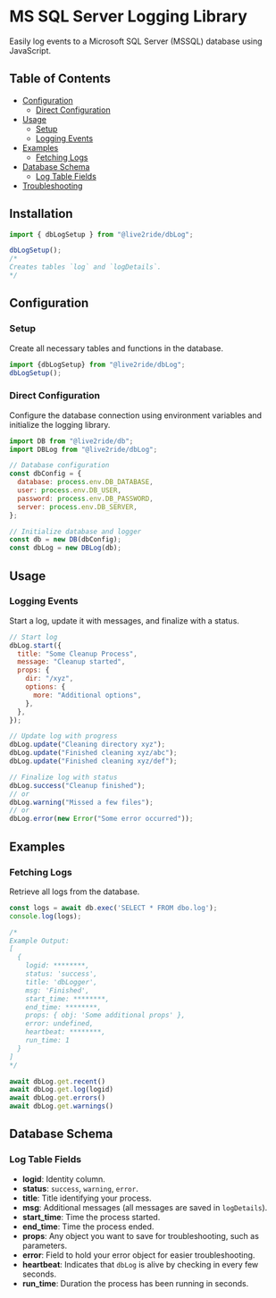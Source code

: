 # MS SQL Server Logging Library

Easily log events to a Microsoft SQL Server (MSSQL) database using JavaScript.

## Table of Contents

- [Configuration](#configuration)
  - [Direct Configuration](#direct-configuration)
- [Usage](#usage)
  - [Setup](#setup)
  - [Logging Events](#logging-events)
- [Examples](#examples)
  - [Fetching Logs](#fetching-logs)
- [Database Schema](#database-schema)
  - [Log Table Fields](#log-table-fields)
- [Troubleshooting](#troubleshooting)

## Installation

```javascript
import { dbLogSetup } from "@live2ride/dbLog";

dbLogSetup();
/*
Creates tables `log` and `logDetails`.
*/
```

## Configuration

### Setup

Create all necessary tables and functions in the database.

```javascript
import {dbLogSetup} from "@live2ride/dbLog";
dbLogSetup();
```

### Direct Configuration

Configure the database connection using environment variables and initialize the logging library.

```javascript
import DB from "@live2ride/db";
import DBLog from "@live2ride/dbLog";

// Database configuration
const dbConfig = {
  database: process.env.DB_DATABASE,
  user: process.env.DB_USER,
  password: process.env.DB_PASSWORD,
  server: process.env.DB_SERVER,
};

// Initialize database and logger
const db = new DB(dbConfig);
const dbLog = new DBLog(db);
```

## Usage


### Logging Events

Start a log, update it with messages, and finalize with a status.

```javascript
// Start log
dbLog.start({
  title: "Some Cleanup Process",
  message: "Cleanup started",
  props: {
    dir: "/xyz",
    options: {
      more: "Additional options",
    },
  },
});

// Update log with progress
dbLog.update("Cleaning directory xyz");
dbLog.update("Finished cleaning xyz/abc");
dbLog.update("Finished cleaning xyz/def");

// Finalize log with status
dbLog.success("Cleanup finished");
// or
dbLog.warning("Missed a few files");
// or
dbLog.error(new Error("Some error occurred"));
```

## Examples

### Fetching Logs

Retrieve all logs from the database.

```javascript
const logs = await db.exec('SELECT * FROM dbo.log');
console.log(logs);

/*
Example Output:
[
  {
    logid: ********,
    status: 'success',
    title: 'dbLogger',
    msg: 'Finished',
    start_time: ********,
    end_time: ********,
    props: { obj: 'Some additional props' },
    error: undefined,
    heartbeat: ********,
    run_time: 1
  }
]
*/
```

 

```javascript
await dbLog.get.recent()
await dbLog.get.log(logid)
await dbLog.get.errors()
await dbLog.get.warnings()
```

## Database Schema

### Log Table Fields

- **logid**: Identity column.
- **status**: `success`, `warning`, `error`.
- **title**: Title identifying your process.
- **msg**: Additional messages (all messages are saved in `logDetails`).
- **start_time**: Time the process started.
- **end_time**: Time the process ended.
- **props**: Any object you want to save for troubleshooting, such as parameters.
- **error**: Field to hold your error object for easier troubleshooting.
- **heartbeat**: Indicates that `dbLog` is alive by checking in every few seconds.
- **run_time**: Duration the process has been running in seconds.

 